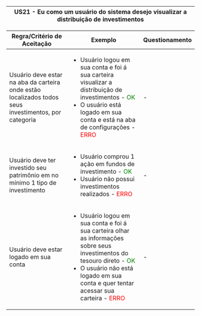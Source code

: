 <table>
    <thead>
        <tr>
            <th colspan="2" rowspan="2"> US21 - Eu como um usuário do sistema desejo visualizar a distribuição de investimentos</th>
        </tr>        
    </thead>
</table>

<table>
    <thead>
        <tr>
            <th>Regra/Critério de Aceitação</th>
            <th>Exemplo</th>
            <th>Questionamento</th>
        </tr>        
    </thead>
    <tbody>
         <tr>
            <td>Usuário deve estar na aba da carteira onde estão localizados todos seus investimentos, por categoria</td>
            <td>
                <ul>
                    <li>Usuário logou em sua conta e foi á sua carteira visualizar a distribuição de investimentos - <span style="color:green">OK</span></li>
                    <li>O usuário está logado em sua conta e está na aba de configurações - <span style="color:red">ERRO</span></li>
                </ul>
            </td>
            <td> - </td>
        </tr>
        <tr>
            <td>Usuário deve ter investido seu patrimônio em no mínimo 1 tipo de investimento</td>
            <td>
                <ul>
                    <li>Usuário comprou 1 ação em fundos de investimento - <span style="color:green">OK</span></li>
                    <li>Usuário não possui investimentos realizados - <span style="color:red">ERRO</span></li>
                </ul>
            </td>
            <td> - </td>
        </tr>
        <tr>
            <td>Usuário deve estar logado em sua conta</td>
            <td>
                <ul>
                    <li>Usuário logou em sua conta e foi á sua carteira olhar as informações sobre seus investimentos do tesouro direto - <span style="color:green">OK</span></li>
                    <li>O usuário não está logado em sua conta e quer tentar acessar sua carteira - <span style="color:red">ERRO</span></li>
                </ul>
            </td>
            <td> - </td>
        </tr>
    </tbody>
</table>